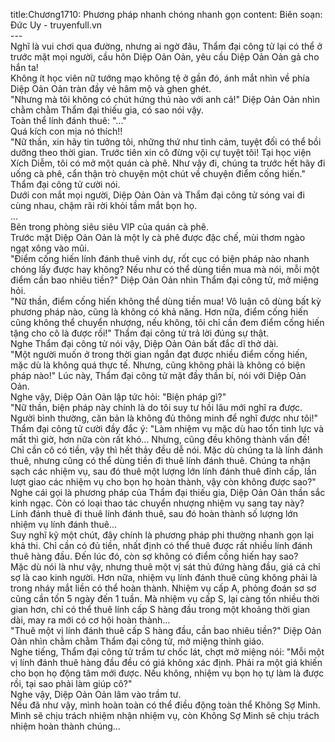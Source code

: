 title:Chương1710: Phương pháp nhanh chóng nhanh gọn
content:
Biên soạn: Đức Uy - truyenfull.vn<br>---<br>Nghĩ là vui chơi qua đường, nhưng ai ngờ đâu, Thẩm đại công tử lại có thể ở trước mặt mọi người, cầu hôn Diệp Oản Oản, yêu cầu Diệp Oản Oản gả cho hắn ta!<br>Không ít học viên nữ tướng mạo không tệ ở gần đó, ánh mắt nhìn về phía Diệp Oản Oản tràn đầy vẻ hâm mộ và ghen ghét.<br>"Nhưng mà tôi không có chút hứng thú nào với anh cả!" Diệp Oản Oản nhìn chằm chằm Thẩm đại thiếu gia, có sao nói vậy.<br>Toàn thể lính đánh thuê: "..."<br>Quá kích con mịa nó thích!!<br>"Nữ thần, xin hãy tin tưởng tôi, những thứ như tình cảm, tuyệt đối có thể bồi dưỡng theo thời gian. Trước tiên xin cô đừng vội cự tuyệt tôi! Tại học viện Xích Diễm, tôi có mở một quán cà phê. Như vậy đi, chúng ta trước hết hãy đi uống cà phê, cẩn thận trò chuyện một chút về chuyện điểm cống hiến." Thẩm đại công tử cười nói.<br>Dưới con mắt mọi người, Diệp Oản Oản và Thẩm đại công tử sóng vai đi cùng nhau, chậm rãi rời khỏi tầm mắt bọn họ.<br>...<br>Bên trong phòng siêu siêu VIP của quán cà phê.<br>Trước mặt Diệp Oản Oản là một ly cà phê được đặc chế, mùi thơm ngào ngạt xông vào mũi.<br>"Điểm cống hiến lính đánh thuê vinh dự, rốt cục có biện pháp nào nhanh chóng lấy được hay không? Nếu như có thể dùng tiền mua mà nói, mỗi một điểm cần bao nhiêu tiền?" Diệp Oản Oản nhìn Thẩm đại công tử, mở miệng hỏi.<br>"Nữ thần, điểm cống hiến không thể dùng tiền mua! Vô luận cô dùng bất kỳ phương pháp nào, cũng là không có khả năng. Hơn nữa, điểm cống hiến cũng không thể chuyển nhượng, nếu không, tôi chỉ cần đem điểm cống hiến tặng cho cô là được rồi!" Thẩm đại công tử trả lời đúng sự thật.<br>Nghe Thẩm đại công tử nói vậy, Diệp Oản Oản bất đắc dĩ thở dài.<br>"Một người muốn ở trong thời gian ngắn đạt được nhiều điểm cống hiến, mặc dù là không quá thực tế. Nhưng, cũng không phải là không có biện pháp nào!" Lúc này, Thẩm đại công tử mặt đầy thần bí, nói với Diệp Oản Oản.<br>Nghe vậy, Diệp Oản Oản lập tức hỏi: "Biện pháp gì?"<br>"Nữ thần, biện pháp này chính là do tôi suy tư hồi lâu mới nghĩ ra được. Người bình thường, căn bản là không đủ thông minh để nghĩ được như tôi!" Thẩm đại công tử cười đầy đắc ý: "Làm nhiệm vụ mặc dù hao tổn tinh lực và mất thì giờ, hơn nữa còn rất khó... Nhưng, cũng đều không thành vấn đề! Chỉ cần cô có tiền, vậy thì hết thảy đều dễ nói. Mặc dù chúng ta là lính đánh thuê, nhưng cũng có thể dùng tiền đi thuê lính đánh thuê. Chúng ta nhận sạch các nhiệm vụ, sau đó thuê một lượng lớn lính đánh thuê đỉnh cấp, lần lượt giao các nhiệm vụ cho bọn họ hoàn thành, vậy còn không được sao?"<br>Nghe cái gọi là phương pháp của Thẩm đại thiếu gia, Diệp Oản Oản thần sắc kinh ngạc. Còn có loại thao tác chuyển nhượng nhiệm vụ sang tay này?<br>Lính đánh thuê đi thuê lính đánh thuê, sau đó hoàn thành số lượng lớn nhiệm vụ lính đánh thuê...<br>Suy nghĩ kỹ một chút, đây chính là phương pháp phi thường nhanh gọn lại khả thi. Chỉ cần có đủ tiền, nhất định có thể thuê được rất nhiều lính đánh thuê hàng đầu. Đến lúc đó, còn sợ không có điểm cống hiến hay sao?<br>Mặc dù nói là như vậy, nhưng thuê một vị sát thủ đứng hàng đầu, giá cả chỉ sợ là cao kinh người. Hơn nữa, nhiệm vụ lính đánh thuê cũng không phải là trong nháy mắt liền có thể hoàn thành. Nhiệm vụ cấp A, phỏng đoán sơ sơ cũng cần tốn 5 ngày đến 1 tuần. Mà nhiệm vụ cấp S, lại càng tốn nhiều thời gian hơn, chỉ có thể thuê lính cấp S hàng đầu trong một khoảng thời gian dài, may ra mới có cơ hội hoàn thành…<br>"Thuê một vị lính đánh thuê cấp S hàng đầu, cần bao nhiêu tiền?" Diệp Oản Oản nhìn chằm chằm Thẩm đại công tử, mở miệng thỉnh giáo.<br>Nghe tiếng, Thẩm đại công tử trầm tư chốc lát, chợt mở miệng nói: "Mỗi một vị lính đánh thuê hàng đầu đều có giá không xác định. Phải ra một giá khiến cho bọn họ động tâm mới được. Nếu không, nhiệm vụ bọn họ tự làm là được rồi, tại sao phải làm giúp cô?"<br>Nghe vậy, Diệp Oản Oản lâm vào trầm tư.<br>Nếu đã như vậy, mình hoàn toàn có thể điều động toàn thể Không Sợ Minh. Mình sẽ chịu trách nhiệm nhận nhiệm vụ, còn Không Sợ Minh sẽ chịu trách nhiệm hoàn thành chúng…